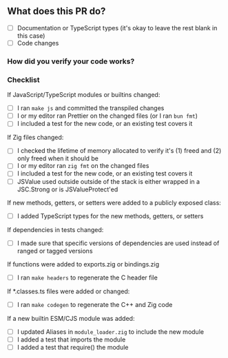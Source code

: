 ## What does this PR do?

<!-- **Please include a textual description of the changes**, example: -->

<!--

This adds a new flag --bail to bun test. When set, it will stop running tests after the first failure. This is useful for CI environments where you want to fail fast.

-->

- [ ] Documentation or TypeScript types (it's okay to leave the rest blank in this case)
- [ ] Code changes

### How did you verify your code works?

<!-- **For code changes, please include automated tests**. Feel free to uncomment the line below -->

<!-- I wrote automated tests -->

### Checklist

<!-- **Please delete the sections which are not relevant. If there were no code changes, feel free to delete or ignore this section entirely** -->

If JavaScript/TypeScript modules or builtins changed:

- [ ] I ran `make js` and committed the transpiled changes
- [ ] I or my editor ran Prettier on the changed files (or I ran `bun fmt`)
- [ ] I included a test for the new code, or an existing test covers it

If Zig files changed:

- [ ] I checked the lifetime of memory allocated to verify it's (1) freed and (2) only freed when it should be
- [ ] I or my editor ran `zig fmt` on the changed files
- [ ] I included a test for the new code, or an existing test covers it
- [ ] JSValue used outside outside of the stack is either wrapped in a JSC.Strong or is JSValueProtect'ed

If new methods, getters, or setters were added to a publicly exposed class:

- [ ] I added TypeScript types for the new methods, getters, or setters

If dependencies in tests changed:

- [ ] I made sure that specific versions of dependencies are used instead of ranged or tagged versions

If functions were added to exports.zig or bindings.zig

- [ ] I ran `make headers` to regenerate the C header file

If \*.classes.ts files were added or changed:

- [ ] I ran `make codegen` to regenerate the C++ and Zig code

If a new builtin ESM/CJS module was added:

- [ ] I updated Aliases in `module_loader.zig` to include the new module
- [ ] I added a test that imports the module
- [ ] I added a test that require() the module
